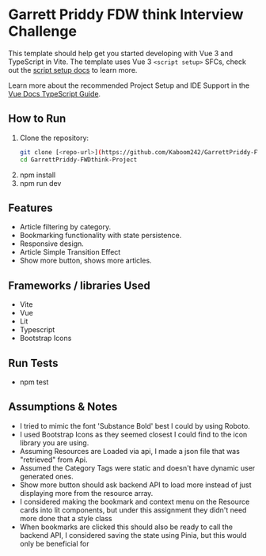 # Garrett Priddy FDW think Interview Challenge

This template should help get you started developing with Vue 3 and TypeScript in Vite. The template uses Vue 3 `<script setup>` SFCs, check out the [script setup docs](https://v3.vuejs.org/api/sfc-script-setup.html#sfc-script-setup) to learn more.

Learn more about the recommended Project Setup and IDE Support in the [Vue Docs TypeScript Guide](https://vuejs.org/guide/typescript/overview.html#project-setup).

## How to Run

1. Clone the repository:
   ```bash
   git clone [<repo-url>](https://github.com/Kaboom242/GarrettPriddy-FWDthink-Project.git)
   cd GarrettPriddy-FWDthink-Project
   ```
2. npm install
3. npm run dev

## Features

- Article filtering by category.
- Bookmarking functionality with state persistence.
- Responsive design.
- Article Simple Transition Effect
- Show more button, shows more articles.

## Frameworks / libraries Used

- Vite
- Vue
- Lit
- Typescript
- Bootstrap Icons

## Run Tests

- npm test

## Assumptions & Notes

- I tried to mimic the font 'Substance Bold' best I could by using Roboto.
- I used Bootstrap Icons as they seemed closest I could find to the icon library you are using. 
- Assuming Resources are Loaded via api, I made a json file that was "retrieved" from Api.
- Assumed the Category Tags were static and doesn't have dynamic user generated ones.
- Show more button should ask backend API to load more instead of just displaying more from the resource array.
- I considered making the bookmark and context menu on the Resource cards into lit components, but under this assignment they didn't need more done that a style class 
- When bookmarks are clicked this should also be ready to call the backend API, I considered saving the state using Pinia, but this would only be beneficial for  
